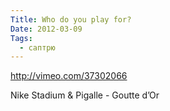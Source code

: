 ```yaml
---
Title: Who do you play for?
Date: 2012-03-09
Tags:
  - саптрю
---
```


http://vimeo.com/37302066

Nike Stadium & Pigalle - Goutte d’Or